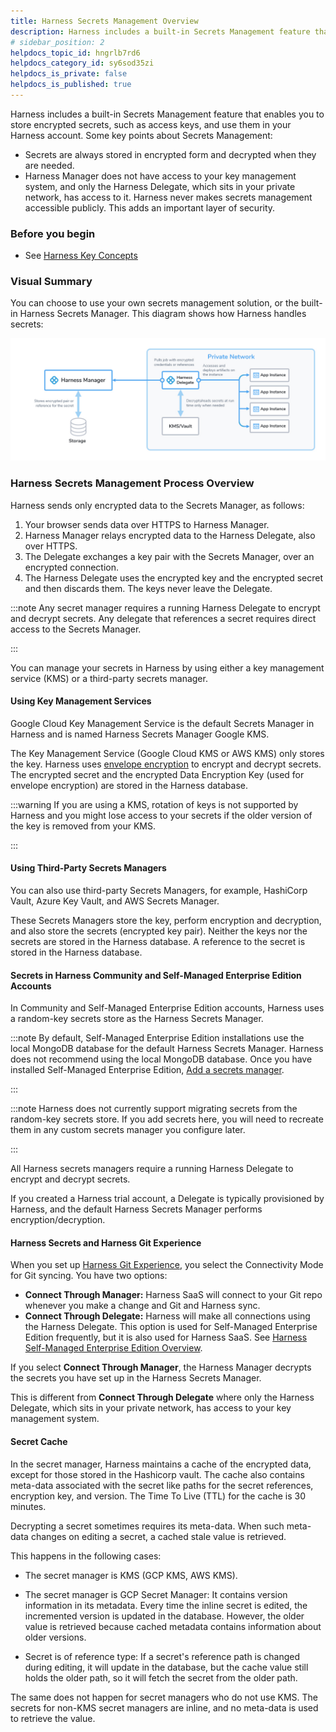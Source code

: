 ```yaml
---
title: Harness Secrets Management Overview
description: Harness includes a built-in Secrets Management feature that enables you to store encrypted secrets, such as access keys, and use them in your Harness account. Some key points about Secrets Management…
# sidebar_position: 2
helpdocs_topic_id: hngrlb7rd6
helpdocs_category_id: sy6sod35zi
helpdocs_is_private: false
helpdocs_is_published: true
---
```


Harness includes a built-in Secrets Management feature that enables you to store encrypted secrets, such as access keys, and use them in your Harness account. Some key points about Secrets Management:

* Secrets are always stored in encrypted form and decrypted when they are needed.
* Harness Manager does not have access to your key management system, and only the Harness Delegate, which sits in your private network, has access to it. Harness never makes secrets management accessible publicly. This adds an important layer of security.

### Before you begin

* See [Harness Key Concepts](../../getting-started/learn-harness-key-concepts.md)

### Visual Summary

You can choose to use your own secrets management solution, or the built-in Harness Secrets Manager. This diagram shows how Harness handles secrets:

![](./static/harness-secret-manager-overview-44.png)

### Harness Secrets Management Process Overview

Harness sends only encrypted data to the Secrets Manager, as follows: 

1. Your browser sends data over HTTPS to Harness Manager.
2. Harness Manager relays encrypted data to the Harness Delegate, also over HTTPS.
3. The Delegate exchanges a key pair with the Secrets Manager, over an encrypted connection.
4. The Harness Delegate uses the encrypted key and the encrypted secret and then discards them. The keys never leave the Delegate.


:::note
Any secret manager requires a running Harness Delegate to encrypt and decrypt secrets. Any delegate that references a secret requires direct access to the Secrets Manager.

:::

You can manage your secrets in Harness by using either a key management service (KMS) or a third-party secrets manager.

#### Using Key Management Services

Google Cloud Key Management Service is the default Secrets Manager in Harness and is named Harness Secrets Manager Google KMS.

The Key Management Service (Google Cloud KMS or AWS KMS) only stores the key. Harness uses [envelope encryption](https://cloud.google.com/kms/docs/envelope-encryption) to encrypt and decrypt secrets. The encrypted secret and the encrypted Data Encryption Key (used for envelope encryption) are stored in the Harness database. 


:::warning
If you are using a KMS, rotation of keys is not supported by Harness and you might lose access to your secrets if the older version of the key is removed from your KMS.

:::

#### Using Third-Party Secrets Managers

You can also use third-party Secrets Managers, for example, HashiCorp Vault, Azure Key Vault, and AWS Secrets Manager.

These Secrets Managers store the key, perform encryption and decryption, and also store the secrets (encrypted key pair). Neither the keys nor the secrets are stored in the Harness database. A reference to the secret is stored in the Harness database.

#### Secrets in Harness Community and Self-Managed Enterprise Edition Accounts

In Community and Self-Managed Enterprise Edition accounts, Harness uses a random-key secrets store as the Harness Secrets Manager.


:::note
By default, Self-Managed Enterprise Edition installations use the local MongoDB database for the default Harness Secrets Manager. Harness does not recommend using the local MongoDB database. Once you have installed Self-Managed Enterprise Edition, [Add a secrets manager](./5-add-secrets-manager.md). 

:::


:::note
Harness does not currently support migrating secrets from the random-key secrets store. If you add secrets here, you will need to recreate them in any custom secrets manager you configure later.

:::

All Harness secrets managers require a running Harness Delegate to encrypt and decrypt secrets.

If you created a Harness trial account, a Delegate is typically provisioned by Harness, and the default Harness Secrets Manager performs encryption/decryption.

#### Harness Secrets and Harness Git Experience

When you set up [Harness Git Experience](../10_Git-Experience/git-experience-overview.md), you select the Connectivity Mode for Git syncing. You have two options:

* **Connect Through Manager:** Harness SaaS will connect to your Git repo whenever you make a change and Git and Harness sync.
* **Connect Through Delegate:** Harness will make all connections using the Harness Delegate. This option is used for Self-Managed Enterprise Edition frequently, but it is also used for Harness SaaS. See [Harness Self-Managed Enterprise Edition Overview](../../self-managed-enterprise-edition/introduction/harness-self-managed-enterprise-edition-overview.md).

If you select **Connect Through Manager**, the Harness Manager decrypts the secrets you have set up in the Harness Secrets Manager.

This is different from **Connect Through Delegate** where only the Harness Delegate, which sits in your private network, has access to your key management system.

#### Secret Cache

In the secret manager, Harness maintains a cache of the encrypted data, except for those stored in the Hashicorp vault. The cache also contains meta-data associated with the secret like paths for the secret references, encryption key, and version. The Time To Live (TTL) for the cache is 30 minutes.

Decrypting a secret sometimes requires its meta-data. When such meta-data changes on editing a secret, a cached stale value is retrieved.

This happens in the following cases:

- The secret manager is KMS (GCP KMS, AWS KMS).

- The secret manager is GCP Secret Manager: It contains version information in its metadata. Every time the inline secret is edited, the incremented version is updated in the database. However, the older value is retrieved because cached metadata contains information about older versions.

- Secret is of reference type: If a secret's reference path is changed during editing, it will update in the database, but the cache value still holds the older path, so it will fetch the secret from the older path.

The same does not happen for secret managers who do not use KMS. The secrets for non-KMS secret managers are inline, and no meta-data is used to retrieve the value. 



